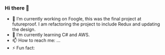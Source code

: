 ### Hi there 👋

- 🔭 I’m currently working on Foogle, this was the final project at futureproof. I am refactoring the project to include Redux and updating the design.
- 🌱 I’m currently learning C# and AWS. 
- 📫 How to reach me: ...
- ⚡ Fun fact: 

